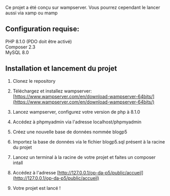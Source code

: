 Ce projet a été conçu sur wampserver. Vous pourrez cependant le lancer aussi via xamp ou mamp

## Configuration requise:

PHP 8.1.0 (PDO doit être activé)  
Composer 2.3  
MySQL 8.0

## Installation et lancement du projet

1. Clonez le repository

2. Téléchargez et installez wampserver: [https://www.wampserver.com/en/download-wampserver-64bits/](https://www.wampserver.com/en/download-wampserver-64bits/)

3. Lancez wampserver, configurez votre version de php à 8.1.0

4. Accédez à phpmyadmin via l'adresse localhost/phpmyadmin

5. Créez une nouvelle base de données nommée blogp5

6. Importez la base de données via le fichier blogp5.sql présent à la racine du projet

7. Lancez un terminal à la racine de votre projet et faites un composer intall

8. Accédez à l'adresse [http://127.0.0.1/op-da-p5/public/accueil](http://127.0.0.1/op-da-p5/public/accueil)

9. Votre projet est lancé !
